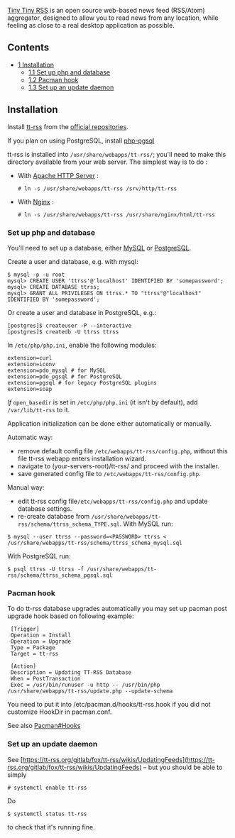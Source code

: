 [Tiny Tiny RSS](https://tt-rss.org/) is an open source web-based news feed (RSS/Atom) aggregator, designed to allow you to read news from any location, while feeling as close to a real desktop application as possible.

## Contents

*   [1 Installation](#Installation)
    *   [1.1 Set up php and database](#Set_up_php_and_database)
    *   [1.2 Pacman hook](#Pacman_hook)
    *   [1.3 Set up an update daemon](#Set_up_an_update_daemon)

## Installation

Install [tt-rss](https://www.archlinux.org/packages/?name=tt-rss) from the [official repositories](/index.php/Official_repositories "Official repositories").

If you plan on using PostgreSQL, install [php-pgsql](https://www.archlinux.org/packages/?name=php-pgsql)

tt-rss is installed into `/usr/share/webapps/tt-rss/`; you'll need to make this directory available from your web server. The simplest way is to do :

*   With [Apache HTTP Server](/index.php/Apache_HTTP_Server "Apache HTTP Server") :

	 `# ln -s /usr/share/webapps/tt-rss /srv/http/tt-rss` 

*   With [Nginx](/index.php/Nginx "Nginx") :

	 `# ln -s /usr/share/webapps/tt-rss /usr/share/nginx/html/tt-rss` 

### Set up php and database

You'll need to set up a database, either [MySQL](/index.php/MySQL "MySQL") or [PostgreSQL](/index.php/PostgreSQL "PostgreSQL").

Create a user and database, e.g. with mysql:

```
$ mysql -p -u root
mysql> CREATE USER 'ttrss'@'localhost' IDENTIFIED BY 'somepassword';
mysql> CREATE DATABASE ttrss;
mysql> GRANT ALL PRIVILEGES ON ttrss.* TO "ttrss"@"localhost" IDENTIFIED BY 'somepassword';

```

Or create a user and database in PostgreSQL, e.g.:

```
[postgres]$ createuser -P --interactive
[postgres]$ createdb -U ttrss ttrss

```

In `/etc/php/php.ini`, enable the following modules:

```
extension=curl
extension=iconv
extension=pdo_mysql # for MySQL
extension=pdo_pgsql # for PostgreSQL
extension=pgsql # for legacy PostgreSQL plugins
extension=soap

```

*If* `open_basedir` is set in `/etc/php/php.ini` (it isn't by default), add `/var/lib/tt-rss` to it.

Application initialization can be done either automatically or manually.

Automatic way:

*   remove default config file `/etc/webapps/tt-rss/config.php`, without this file tt-rss webapp enters installation wizard.
*   navigate to (your-servers-root)/tt-rss/ and proceed with the installer.
*   save generated config file to `/etc/webapps/tt-rss/config.php`.

Manual way:

*   edit tt-rss config file`/etc/webapps/tt-rss/config.php` and update database settings.
*   re-create database from `/usr/share/webapps/tt-rss/schema/ttrss_schema_TYPE.sql`. With MySQL run:

```
$ mysql --user ttrss --password=<PASSWORD> ttrss < /usr/share/webapps/tt-rss/schema/ttrss_schema_mysql.sql

```

With PostgreSQL run:

```
$ psql ttrss -U ttrss -f /usr/share/webapps/tt-rss/schema/ttrss_schema_pgsql.sql

```

### Pacman hook

To do tt-rss database upgrades automatically you may set up pacman post upgrade hook based on following example:

```
 [Trigger]
 Operation = Install
 Operation = Upgrade
 Type = Package
 Target = tt-rss

 [Action]
 Description = Updating TT-RSS Database
 When = PostTransaction
 Exec = /usr/bin/runuser -u http -- /usr/bin/php /usr/share/webapps/tt-rss/update.php --update-schema

```

You need to put it into /etc/pacman.d/hooks/tt-rss.hook if you did not customize HookDir in pacman.conf.

See also [Pacman#Hooks](/index.php/Pacman#Hooks "Pacman")

### Set up an update daemon

See [https://tt-rss.org/gitlab/fox/tt-rss/wikis/UpdatingFeeds](https://tt-rss.org/gitlab/fox/tt-rss/wikis/UpdatingFeeds) – but you should be able to simply

```
# systemctl enable tt-rss

```

Do

```
$ systemctl status tt-rss

```

to check that it's running fine.